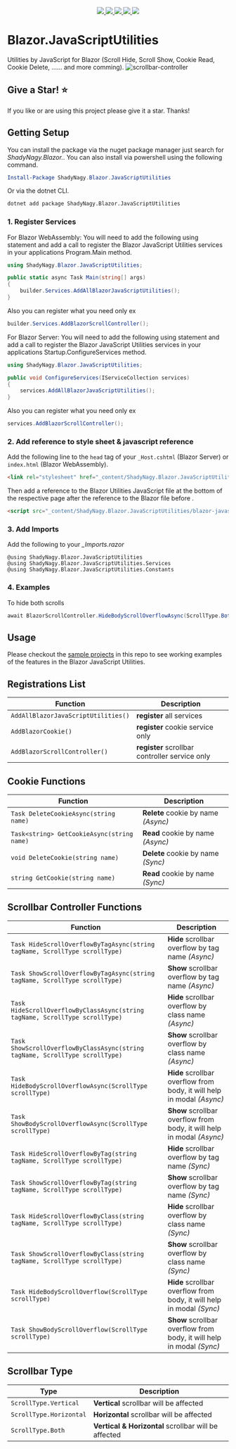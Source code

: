 <p align="center">
    <a href="https://www.nuget.org/packages/ShadyNagy.Blazor.JavaScriptUtilities" alt="NuGet">
        <img src="https://img.shields.io/nuget/v/ShadyNagy.Blazor.JavaScriptUtilities" />
    </a>
    <a href="https://www.nuget.org/packages/ShadyNagy.Blazor.JavaScriptUtilities" alt="NuGet">
        <img src="https://img.shields.io/nuget/dt/ShadyNagy.Blazor.JavaScriptUtilities" />
    </a>
    <a href="https://github.com/ShadyNagy/Blazor.JavaScriptUtilities/actions?query=workflow%3A%22publish+ShadyNagy.Blazor.JavaScriptUtilities+to+nuget%22" alt="Workflows">
        <img src="https://github.com/shadynagy/Blazor.JavaScriptUtilities/workflows/publish%20ShadyNagy.Blazor.JavaScriptUtilities%20to%20nuget/badge.svg" />
    </a>
    <a href="https://github.com/ShadyNagy/Blazor.JavaScriptUtilities/graphs/contributors" alt="Contributors">
        <img src="https://img.shields.io/github/contributors/ShadyNagy/Blazor.JavaScriptUtilities" />
    </a>
    <a href="https://github.com/ShadyNagy/Blazor.JavaScriptUtilities/blob/master/LICENSE" alt="license">
        <img src="https://img.shields.io/badge/License-MIT-blue.svg" />
    </a>
</p>

# Blazor.JavaScriptUtilities
Utilities by JavaScript for Blazor (Scroll Hide, Scroll Show, Cookie Read, Cookie Delete, ...... and more comming).
![scrollbar-controller](https://user-images.githubusercontent.com/6225593/89104489-0963e000-d41a-11ea-8bf4-9bb8f009449d.gif)

## Give a Star! :star:
If you like or are using this project please give it a star. Thanks!

## Getting Setup

You can install the package via the nuget package manager just search for *ShadyNagy.Blazor.*. You can also install via powershell using the following command.

```powershell
Install-Package ShadyNagy.Blazor.JavaScriptUtilities
```

Or via the dotnet CLI.

```bash
dotnet add package ShadyNagy.Blazor.JavaScriptUtilities
```

### 1. Register Services

For Blazor WebAssembly: You will need to add the following using statement and add a call to register the Blazor JavaScript Utilities services in your applications Program.Main method.

```csharp
using ShadyNagy.Blazor.JavaScriptUtilities;

public static async Task Main(string[] args)
{
    builder.Services.AddAllBlazorJavaScriptUtilities();
}
```
Also you can register what you need only ex
```csharp
builder.Services.AddBlazorScrollController();
```

For Blazor Server: You will need to add the following using statement and add a call to register the Blazor JavaScript Utilities services in your applications Startup.ConfigureServices method.
```csharp
using ShadyNagy.Blazor.JavaScriptUtilities;

public void ConfigureServices(IServiceCollection services)
{
    services.AddAllBlazorJavaScriptUtilities();
}
```
Also you can register what you need only ex
```csharp
services.AddBlazorScrollController();
```

### 2. Add reference to style sheet & javascript reference

Add the following line to the `head` tag of your `_Host.cshtml` (Blazor Server) or `index.html` (Blazor WebAssembly).
```html
<link rel="stylesheet" href="_content/ShadyNagy.Blazor.JavaScriptUtilities/blazor-javascript-utilities.min.css" />
```

Then add a reference to the Blazor Utilities JavaScript file at the bottom of the respective page after the reference to the Blazor file before </body>.

```html
<script src="_content/ShadyNagy.Blazor.JavaScriptUtilities/blazor-javascript-utilities-min.js" type="text/javascript" language="javascript"></script>
```

### 3. Add Imports

Add the following to your *_Imports.razor*

```razor
@using ShadyNagy.Blazor.JavaScriptUtilities
@using ShadyNagy.Blazor.JavaScriptUtilities.Services
@using ShadyNagy.Blazor.JavaScriptUtilities.Constants
```

### 4. Examples

To hide both scrolls
```csharp
await BlazorScrollController.HideBodyScrollOverflowAsync(ScrollType.Both);
```

## Usage

Please checkout the [sample projects](https://github.com/ShadyNagy/Blazor.JavaScriptUtilities/tree/master/samples/blazor-sample) in this repo to see working examples of the features in the Blazor JavaScript Utilities.

## Registrations List

| Function | Description |
| --- | --- |
| `AddAllBlazorJavaScriptUtilities()` | **register** all services |
| `AddBlazorCookie()` | **register** cookie service only |
| `AddBlazorScrollController()` | **register** scrollbar controller service only |

## Cookie Functions

| Function | Description |
| --- | --- |
| `Task DeleteCookieAsync(string name)` | **Relete** cookie by name *(Async)* |
| `Task<string> GetCookieAsync(string name)` | **Read** cookie by name *(Async)* |
| `void DeleteCookie(string name)` | **Delete** cookie by name *(Sync)* |
| `string GetCookie(string name)` | **Read** cookie by name *(Sync)* |

## Scrollbar Controller Functions

| Function | Description |
| --- | --- |
| `Task HideScrollOverflowByTagAsync(string tagName, ScrollType scrollType)` | **Hide** scrollbar overflow by tag name *(Async)* |
| `Task ShowScrollOverflowByTagAsync(string tagName, ScrollType scrollType)` | **Show** scrollbar overflow by tag name *(Async)* |
| `Task HideScrollOverflowByClassAsync(string tagName, ScrollType scrollType)` | **Hide** scrollbar overflow by class name *(Async)* |
| `Task ShowScrollOverflowByClassAsync(string tagName, ScrollType scrollType)` | **Show** scrollbar overflow by class name *(Async)* |
| `Task HideBodyScrollOverflowAsync(ScrollType scrollType)` | **Hide** scrollbar overflow from body, it will help in modal *(Async)* |
| `Task ShowBodyScrollOverflowAsync(ScrollType scrollType)` | **Show** scrollbar overflow from body, it will help in modal  *(Async)* |
| `Task HideScrollOverflowByTag(string tagName, ScrollType scrollType)` | **Hide** scrollbar overflow by tag name *(Sync)* |
| `Task ShowScrollOverflowByTag(string tagName, ScrollType scrollType)` | **Show** scrollbar overflow by tag name *(Sync)* |
| `Task HideScrollOverflowByClass(string tagName, ScrollType scrollType)` | **Hide** scrollbar overflow by class name *(Sync)* |
| `Task ShowScrollOverflowByClass(string tagName, ScrollType scrollType)` | **Show** scrollbar overflow by class name *(Sync)* |
| `Task HideBodyScrollOverflow(ScrollType scrollType)` | **Hide** scrollbar overflow from body, it will help in modal *(Sync)* |
| `Task ShowBodyScrollOverflow(ScrollType scrollType)` | **Show** scrollbar overflow from body, it will help in modal  *(Sync)* |

## Scrollbar Type

| Type | Description |
| --- | --- |
| `ScrollType.Vertical` | **Vertical** scrollbar will be affected |
| `ScrollType.Horizontal` | **Horizontal** scrollbar will be affected |
| `ScrollType.Both` | **Vertical & Horizontal** scrollbar will be affected |

